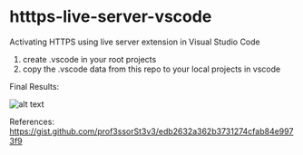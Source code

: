 # htttps-live-server-vscode
Activating HTTPS using live server extension in Visual Studio Code

1. create .vscode in your root projects
2. copy the .vscode data from this repo to your local projects in vscode

Final Results:

![alt text](https://github.com/yuxufm/htttps-live-server-vscode/blob/master/readme_assets/final_result.png)


References: https://gist.github.com/prof3ssorSt3v3/edb2632a362b3731274cfab84e9973f9
